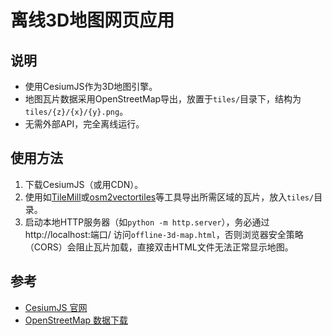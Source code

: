 # 离线3D地图网页应用

## 说明

- 使用CesiumJS作为3D地图引擎。
- 地图瓦片数据采用OpenStreetMap导出，放置于`tiles/`目录下，结构为`tiles/{z}/{x}/{y}.png`。
- 无需外部API，完全离线运行。

## 使用方法

1. 下载CesiumJS（或用CDN）。
2. 使用如[TileMill](https://tilemill-project.github.io/tilemill/)或[osm2vectortiles](https://osm2vectortiles.org/)等工具导出所需区域的瓦片，放入`tiles/`目录。
3. 启动本地HTTP服务器（如`python -m http.server`），务必通过 http://localhost:端口/ 访问`offline-3d-map.html`，否则浏览器安全策略（CORS）会阻止瓦片加载，直接双击HTML文件无法正常显示地图。

## 参考

- [CesiumJS 官网](https://cesium.com/platform/cesiumjs/)
- [OpenStreetMap 数据下载](https://www.openstreetmap.org/export)

